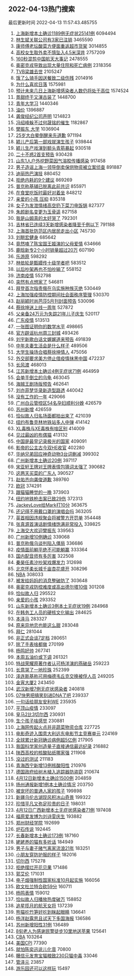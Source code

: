 ## 2022-04-13热门搜索 
最后更新时间 2022-04-13 11:57:43.485755 
1. [上海新增本土确诊1189例无症状25141例](https://s.weibo.com/weibo?q=%23%E4%B8%8A%E6%B5%B7%E6%96%B0%E5%A2%9E%E6%9C%AC%E5%9C%9F%E7%A1%AE%E8%AF%8A1189%E4%BE%8B%E6%97%A0%E7%97%87%E7%8A%B625141%E4%BE%8B%23&Refer=top) 6094494
1. [林生斌关联公司有3家已注销](https://s.weibo.com/weibo?q=%23%E6%9E%97%E7%94%9F%E6%96%8C%E5%85%B3%E8%81%94%E5%85%AC%E5%8F%B8%E6%9C%893%E5%AE%B6%E5%B7%B2%E6%B3%A8%E9%94%80%23&Refer=top) 3465590
1. [康师傅老坛酸菜方便面重返超市货架](https://s.weibo.com/weibo?q=%23%E5%BA%B7%E5%B8%88%E5%82%85%E8%80%81%E5%9D%9B%E9%85%B8%E8%8F%9C%E6%96%B9%E4%BE%BF%E9%9D%A2%E9%87%8D%E8%BF%94%E8%B6%85%E5%B8%82%E8%B4%A7%E6%9E%B6%23&Refer=top) 3014855
1. [高校女生取外卖不慎坠入4.5米深井](https://s.weibo.com/weibo?q=%23%E9%AB%98%E6%A0%A1%E5%A5%B3%E7%94%9F%E5%8F%96%E5%A4%96%E5%8D%96%E4%B8%8D%E6%85%8E%E5%9D%A0%E5%85%A54.5%E7%B1%B3%E6%B7%B1%E4%BA%95%23&Refer=top) 2757209
1. [160秒混剪中国航天大事记](https://s.weibo.com/weibo?q=%23160%E7%A7%92%E6%B7%B7%E5%89%AA%E4%B8%AD%E5%9B%BD%E8%88%AA%E5%A4%A9%E5%A4%A7%E4%BA%8B%E8%AE%B0%23&Refer=top) 2478555
1. [奥密克戎导致出现大量住院和死亡病例](https://s.weibo.com/weibo?q=%23%E5%A5%A5%E5%AF%86%E5%85%8B%E6%88%8E%E5%AF%BC%E8%87%B4%E5%87%BA%E7%8E%B0%E5%A4%A7%E9%87%8F%E4%BD%8F%E9%99%A2%E5%92%8C%E6%AD%BB%E4%BA%A1%E7%97%85%E4%BE%8B%23&Refer=top) 2318356
1. [TVB梁雄去世](https://s.weibo.com/weibo?q=%23TVB%E6%A2%81%E9%9B%84%E5%8E%BB%E4%B8%96%23&Refer=top) 2105247
1. [饿了么骑手因送餐致二级伤残](https://s.weibo.com/weibo?q=%23%E9%A5%BF%E4%BA%86%E4%B9%88%E9%AA%91%E6%89%8B%E5%9B%A0%E9%80%81%E9%A4%90%E8%87%B4%E4%BA%8C%E7%BA%A7%E4%BC%A4%E6%AE%8B%23&Refer=top) 2014916
1. [为什么喜欢日落](https://s.weibo.com/weibo?q=%23%E4%B8%BA%E4%BB%80%E4%B9%88%E5%96%9C%E6%AC%A2%E6%97%A5%E8%90%BD%23&Refer=top) 1575981
1. [预计未来几日上海新增感染者人数仍将处于高位](https://s.weibo.com/weibo?q=%23%E9%A2%84%E8%AE%A1%E6%9C%AA%E6%9D%A5%E5%87%A0%E6%97%A5%E4%B8%8A%E6%B5%B7%E6%96%B0%E5%A2%9E%E6%84%9F%E6%9F%93%E8%80%85%E4%BA%BA%E6%95%B0%E4%BB%8D%E5%B0%86%E5%A4%84%E4%BA%8E%E9%AB%98%E4%BD%8D%23&Refer=top) 1574524
1. [景甜终于又演古装了](https://s.weibo.com/weibo?q=%23%E6%99%AF%E7%94%9C%E7%BB%88%E4%BA%8E%E5%8F%88%E6%BC%94%E5%8F%A4%E8%A3%85%E4%BA%86%23&Refer=top) 1448700
1. [青年大学习](https://s.weibo.com/weibo?q=%E9%9D%92%E5%B9%B4%E5%A4%A7%E5%AD%A6%E4%B9%A0&Refer=top) 1440346
1. [油价](https://s.weibo.com/weibo?q=%E6%B2%B9%E4%BB%B7&Refer=top) 1396887
1. [龚俊经纪公司声明](https://s.weibo.com/weibo?q=%23%E9%BE%9A%E4%BF%8A%E7%BB%8F%E7%BA%AA%E5%85%AC%E5%8F%B8%E5%A3%B0%E6%98%8E%23&Refer=top) 1214823
1. [冯绍峰躲不过何晟铭的催生](https://s.weibo.com/weibo?q=%23%E5%86%AF%E7%BB%8D%E5%B3%B0%E8%BA%B2%E4%B8%8D%E8%BF%87%E4%BD%95%E6%99%9F%E9%93%AD%E7%9A%84%E5%82%AC%E7%94%9F%23&Refer=top) 1182867
1. [樊振东 大学](https://s.weibo.com/weibo?q=%E6%A8%8A%E6%8C%AF%E4%B8%9C%20%E5%A4%A7%E5%AD%A6&Refer=top) 1036904
1. [25岁大白晕倒醒来先道歉](https://s.weibo.com/weibo?q=%2325%E5%B2%81%E5%A4%A7%E7%99%BD%E6%99%95%E5%80%92%E9%86%92%E6%9D%A5%E5%85%88%E9%81%93%E6%AD%89%23&Refer=top) 971194
1. [颖儿产后第一部戏就演生孩子](https://s.weibo.com/weibo?q=%23%E9%A2%96%E5%84%BF%E4%BA%A7%E5%90%8E%E7%AC%AC%E4%B8%80%E9%83%A8%E6%88%8F%E5%B0%B1%E6%BC%94%E7%94%9F%E5%AD%A9%E5%AD%90%23&Refer=top) 939844
1. [颖儿生产戏演到额头青筋暴起](https://s.weibo.com/weibo?q=%23%E9%A2%96%E5%84%BF%E7%94%9F%E4%BA%A7%E6%88%8F%E6%BC%94%E5%88%B0%E9%A2%9D%E5%A4%B4%E9%9D%92%E7%AD%8B%E6%9A%B4%E8%B5%B7%23&Refer=top) 930518
1. [二十不惑2首支预告](https://s.weibo.com/weibo?q=%23%E4%BA%8C%E5%8D%81%E4%B8%8D%E6%83%912%E9%A6%96%E6%94%AF%E9%A2%84%E5%91%8A%23&Refer=top) 930428
1. [山东1人户外挖野菜因气溶胶传播感染](https://s.weibo.com/weibo?q=%23%E5%B1%B1%E4%B8%9C1%E4%BA%BA%E6%88%B7%E5%A4%96%E6%8C%96%E9%87%8E%E8%8F%9C%E5%9B%A0%E6%B0%94%E6%BA%B6%E8%83%B6%E4%BC%A0%E6%92%AD%E6%84%9F%E6%9F%93%23&Refer=top) 917458
1. [男子造谣上海一领导倒卖保供物资被立案侦查](https://s.weibo.com/weibo?q=%23%E7%94%B7%E5%AD%90%E9%80%A0%E8%B0%A3%E4%B8%8A%E6%B5%B7%E4%B8%80%E9%A2%86%E5%AF%BC%E5%80%92%E5%8D%96%E4%BF%9D%E4%BE%9B%E7%89%A9%E8%B5%84%E8%A2%AB%E7%AB%8B%E6%A1%88%E4%BE%A6%E6%9F%A5%23&Refer=top) 891887
1. [迪丽热巴演技](https://s.weibo.com/weibo?q=%23%E8%BF%AA%E4%B8%BD%E7%83%AD%E5%B7%B4%E6%BC%94%E6%8A%80%23&Refer=top) 880452
1. [拒绝内耗的9个建议](https://s.weibo.com/weibo?q=%23%E6%8B%92%E7%BB%9D%E5%86%85%E8%80%97%E7%9A%849%E4%B8%AA%E5%BB%BA%E8%AE%AE%23&Refer=top) 869269
1. [普京称基辅已脱离此前共识](https://s.weibo.com/weibo?q=%23%E6%99%AE%E4%BA%AC%E7%A7%B0%E5%9F%BA%E8%BE%85%E5%B7%B2%E8%84%B1%E7%A6%BB%E6%AD%A4%E5%89%8D%E5%85%B1%E8%AF%86%23&Refer=top) 855971
1. [在食堂吃饭时最好对着坐](https://s.weibo.com/weibo?q=%23%E5%9C%A8%E9%A3%9F%E5%A0%82%E5%90%83%E9%A5%AD%E6%97%B6%E6%9C%80%E5%A5%BD%E5%AF%B9%E7%9D%80%E5%9D%90%23&Refer=top) 848212
1. [亲爱的小孩 压抑](https://s.weibo.com/weibo?q=%E4%BA%B2%E7%88%B1%E7%9A%84%E5%B0%8F%E5%AD%A9%20%E5%8E%8B%E6%8A%91&Refer=top) 835318
1. [女子为发泄情绪高空扔下菜刀电饭锅](https://s.weibo.com/weibo?q=%23%E5%A5%B3%E5%AD%90%E4%B8%BA%E5%8F%91%E6%B3%84%E6%83%85%E7%BB%AA%E9%AB%98%E7%A9%BA%E6%89%94%E4%B8%8B%E8%8F%9C%E5%88%80%E7%94%B5%E9%A5%AD%E9%94%85%23&Refer=top) 827377
1. [朱颜剧名变更为玉骨遥](https://s.weibo.com/weibo?q=%23%E6%9C%B1%E9%A2%9C%E5%89%A7%E5%90%8D%E5%8F%98%E6%9B%B4%E4%B8%BA%E7%8E%89%E9%AA%A8%E9%81%A5%23&Refer=top) 827158
1. [我是山姆真的太好哭了](https://s.weibo.com/weibo?q=%23%E6%88%91%E6%98%AF%E5%B1%B1%E5%A7%86%E7%9C%9F%E7%9A%84%E5%A4%AA%E5%A5%BD%E5%93%AD%E4%BA%86%23&Refer=top) 792301
1. [吉林省已连续3天新增感染者降至千例以下](https://s.weibo.com/weibo?q=%23%E5%90%89%E6%9E%97%E7%9C%81%E5%B7%B2%E8%BF%9E%E7%BB%AD3%E5%A4%A9%E6%96%B0%E5%A2%9E%E6%84%9F%E6%9F%93%E8%80%85%E9%99%8D%E8%87%B3%E5%8D%83%E4%BE%8B%E4%BB%A5%E4%B8%8B%23&Refer=top) 791188
1. [上海首批防范区内居民走出小区](https://s.weibo.com/weibo?q=%23%E4%B8%8A%E6%B5%B7%E9%A6%96%E6%89%B9%E9%98%B2%E8%8C%83%E5%8C%BA%E5%86%85%E5%B1%85%E6%B0%91%E8%B5%B0%E5%87%BA%E5%B0%8F%E5%8C%BA%23&Refer=top) 745730
1. [刘畊宏健身](https://s.weibo.com/weibo?q=%23%E5%88%98%E7%95%8A%E5%AE%8F%E5%81%A5%E8%BA%AB%23&Refer=top) 685642
1. [竟然嗑了陈宝国王姬演的父母爱情](https://s.weibo.com/weibo?q=%23%E7%AB%9F%E7%84%B6%E5%97%91%E4%BA%86%E9%99%88%E5%AE%9D%E5%9B%BD%E7%8E%8B%E5%A7%AC%E6%BC%94%E7%9A%84%E7%88%B6%E6%AF%8D%E7%88%B1%E6%83%85%23&Refer=top) 634666
1. [鹿晗新专2个小时销量超过20万](https://s.weibo.com/weibo?q=%23%E9%B9%BF%E6%99%97%E6%96%B0%E4%B8%932%E4%B8%AA%E5%B0%8F%E6%97%B6%E9%94%80%E9%87%8F%E8%B6%85%E8%BF%8720%E4%B8%87%23&Refer=top) 607190
1. [乐游原](https://s.weibo.com/weibo?q=%E4%B9%90%E6%B8%B8%E5%8E%9F&Refer=top) 598292
1. [林依轮是甄嬛传十级学者吧](https://s.weibo.com/weibo?q=%23%E6%9E%97%E4%BE%9D%E8%BD%AE%E6%98%AF%E7%94%84%E5%AC%9B%E4%BC%A0%E5%8D%81%E7%BA%A7%E5%AD%A6%E8%80%85%E5%90%A7%23&Refer=top) 583512
1. [以后吵架再也不怕吵输了](https://s.weibo.com/weibo?q=%23%E4%BB%A5%E5%90%8E%E5%90%B5%E6%9E%B6%E5%86%8D%E4%B9%9F%E4%B8%8D%E6%80%95%E5%90%B5%E8%BE%93%E4%BA%86%23&Refer=top) 558152
1. [济南疫情](https://s.weibo.com/weibo?q=%23%E6%B5%8E%E5%8D%97%E7%96%AB%E6%83%85%23&Refer=top) 552798
1. [突然有点想家了](https://s.weibo.com/weibo?q=%E7%AA%81%E7%84%B6%E6%9C%89%E7%82%B9%E6%83%B3%E5%AE%B6%E4%BA%86&Refer=top) 546811
1. [拜登首次指责俄在乌实施种族灭绝](https://s.weibo.com/weibo?q=%23%E6%8B%9C%E7%99%BB%E9%A6%96%E6%AC%A1%E6%8C%87%E8%B4%A3%E4%BF%84%E5%9C%A8%E4%B9%8C%E5%AE%9E%E6%96%BD%E7%A7%8D%E6%97%8F%E7%81%AD%E7%BB%9D%23&Refer=top) 530449
1. [上海加强疫情防控期间社会面秩序管理](https://s.weibo.com/weibo?q=%23%E4%B8%8A%E6%B5%B7%E5%8A%A0%E5%BC%BA%E7%96%AB%E6%83%85%E9%98%B2%E6%8E%A7%E6%9C%9F%E9%97%B4%E7%A4%BE%E4%BC%9A%E9%9D%A2%E7%A7%A9%E5%BA%8F%E7%AE%A1%E7%90%86%23&Refer=top) 530370
1. [赵丽颖时尚芭莎5月刊封面预告](https://s.weibo.com/weibo?q=%23%E8%B5%B5%E4%B8%BD%E9%A2%96%E6%97%B6%E5%B0%9A%E8%8A%AD%E8%8E%8E5%E6%9C%88%E5%88%8A%E5%B0%81%E9%9D%A2%E9%A2%84%E5%91%8A%23&Refer=top) 530096
1. [蔡徐坤迷上线一周年](https://s.weibo.com/weibo?q=%23%E8%94%A1%E5%BE%90%E5%9D%A4%E8%BF%B7%E4%B8%8A%E7%BA%BF%E4%B8%80%E5%91%A8%E5%B9%B4%23&Refer=top) 527872
1. [父亲备24万元为失踪21年儿子庆生](https://s.weibo.com/weibo?q=%23%E7%88%B6%E4%BA%B2%E5%A4%8724%E4%B8%87%E5%85%83%E4%B8%BA%E5%A4%B1%E8%B8%AA21%E5%B9%B4%E5%84%BF%E5%AD%90%E5%BA%86%E7%94%9F%23&Refer=top) 520117
1. [广东疫情](https://s.weibo.com/weibo?q=%23%E5%B9%BF%E4%B8%9C%E7%96%AB%E6%83%85%23&Refer=top) 513513
1. [一张图证明你的数学水平](https://s.weibo.com/weibo?q=%23%E4%B8%80%E5%BC%A0%E5%9B%BE%E8%AF%81%E6%98%8E%E4%BD%A0%E7%9A%84%E6%95%B0%E5%AD%A6%E6%B0%B4%E5%B9%B3%23&Refer=top) 498665
1. [官方辟谣杭州周三封城](https://s.weibo.com/weibo?q=%23%E5%AE%98%E6%96%B9%E8%BE%9F%E8%B0%A3%E6%9D%AD%E5%B7%9E%E5%91%A8%E4%B8%89%E5%B0%81%E5%9F%8E%23&Refer=top) 493426
1. [刘宇新歌白话文娓娓道来预告](https://s.weibo.com/weibo?q=%23%E5%88%98%E5%AE%87%E6%96%B0%E6%AD%8C%E7%99%BD%E8%AF%9D%E6%96%87%E5%A8%93%E5%A8%93%E9%81%93%E6%9D%A5%E9%A2%84%E5%91%8A%23&Refer=top) 491839
1. [中年夫妻生活会是什么样子](https://s.weibo.com/weibo?q=%23%E4%B8%AD%E5%B9%B4%E5%A4%AB%E5%A6%BB%E7%94%9F%E6%B4%BB%E4%BC%9A%E6%98%AF%E4%BB%80%E4%B9%88%E6%A0%B7%E5%AD%90%23&Refer=top) 489506
1. [大学生操场合唱蔡徐坤情人](https://s.weibo.com/weibo?q=%23%E5%A4%A7%E5%AD%A6%E7%94%9F%E6%93%8D%E5%9C%BA%E5%90%88%E5%94%B1%E8%94%A1%E5%BE%90%E5%9D%A4%E6%83%85%E4%BA%BA%23&Refer=top) 475056
1. [外交部要求美方停止借疫情抹黑中国](https://s.weibo.com/weibo?q=%23%E5%A4%96%E4%BA%A4%E9%83%A8%E8%A6%81%E6%B1%82%E7%BE%8E%E6%96%B9%E5%81%9C%E6%AD%A2%E5%80%9F%E7%96%AB%E6%83%85%E6%8A%B9%E9%BB%91%E4%B8%AD%E5%9B%BD%23&Refer=top) 472237
1. [长风渡](https://s.weibo.com/weibo?q=%E9%95%BF%E9%A3%8E%E6%B8%A1&Refer=top) 468013
1. [江苏新增本土确诊4例无症状71例](https://s.weibo.com/weibo?q=%23%E6%B1%9F%E8%8B%8F%E6%96%B0%E5%A2%9E%E6%9C%AC%E5%9C%9F%E7%A1%AE%E8%AF%8A4%E4%BE%8B%E6%97%A0%E7%97%87%E7%8A%B671%E4%BE%8B%23&Refer=top) 464959
1. [会单手倒立的乌龟](https://s.weibo.com/weibo?q=%23%E4%BC%9A%E5%8D%95%E6%89%8B%E5%80%92%E7%AB%8B%E7%9A%84%E4%B9%8C%E9%BE%9F%23&Refer=top) 463045
1. [海贼王剧场版预告](https://s.weibo.com/weibo?q=%23%E6%B5%B7%E8%B4%BC%E7%8E%8B%E5%89%A7%E5%9C%BA%E7%89%88%E9%A2%84%E5%91%8A%23&Refer=top) 462641
1. [刘亦菲梦华录新造型路透](https://s.weibo.com/weibo?q=%23%E5%88%98%E4%BA%A6%E8%8F%B2%E6%A2%A6%E5%8D%8E%E5%BD%95%E6%96%B0%E9%80%A0%E5%9E%8B%E8%B7%AF%E9%80%8F%23&Refer=top) 440042
1. [没有工作的一年](https://s.weibo.com/weibo?q=%E6%B2%A1%E6%9C%89%E5%B7%A5%E4%BD%9C%E7%9A%84%E4%B8%80%E5%B9%B4&Refer=top) 429066
1. [广州白云管控区54名孕妇顺利分娩](https://s.weibo.com/weibo?q=%23%E5%B9%BF%E5%B7%9E%E7%99%BD%E4%BA%91%E7%AE%A1%E6%8E%A7%E5%8C%BA54%E5%90%8D%E5%AD%95%E5%A6%87%E9%A1%BA%E5%88%A9%E5%88%86%E5%A8%A9%23&Refer=top) 426579
1. [苏州新增](https://s.weibo.com/weibo?q=%E8%8B%8F%E5%B7%9E%E6%96%B0%E5%A2%9E&Refer=top) 426559
1. [恰似故人归名场面都拍出来了](https://s.weibo.com/weibo?q=%23%E6%81%B0%E4%BC%BC%E6%95%85%E4%BA%BA%E5%BD%92%E5%90%8D%E5%9C%BA%E9%9D%A2%E9%83%BD%E6%8B%8D%E5%87%BA%E6%9D%A5%E4%BA%86%23&Refer=top) 421039
1. [纽约布鲁克林地铁站多人中弹](https://s.weibo.com/weibo?q=%23%E7%BA%BD%E7%BA%A6%E5%B8%83%E9%B2%81%E5%85%8B%E6%9E%97%E5%9C%B0%E9%93%81%E7%AB%99%E5%A4%9A%E4%BA%BA%E4%B8%AD%E5%BC%B9%23&Refer=top) 414142
1. [XL毒株与XE毒株有啥区别](https://s.weibo.com/weibo?q=%23XL%E6%AF%92%E6%A0%AA%E4%B8%8EXE%E6%AF%92%E6%A0%AA%E6%9C%89%E5%95%A5%E5%8C%BA%E5%88%AB%23&Refer=top) 414009
1. [见过最凶的布偶猫](https://s.weibo.com/weibo?q=%23%E8%A7%81%E8%BF%87%E6%9C%80%E5%87%B6%E7%9A%84%E5%B8%83%E5%81%B6%E7%8C%AB%23&Refer=top) 413132
1. [中国是最早记录极光的国家](https://s.weibo.com/weibo?q=%23%E4%B8%AD%E5%9B%BD%E6%98%AF%E6%9C%80%E6%97%A9%E8%AE%B0%E5%BD%95%E6%9E%81%E5%85%89%E7%9A%84%E5%9B%BD%E5%AE%B6%23&Refer=top) 409091
1. [影帝的公主古今双HE收官](https://s.weibo.com/weibo?q=%23%E5%BD%B1%E5%B8%9D%E7%9A%84%E5%85%AC%E4%B8%BB%E5%8F%A4%E4%BB%8A%E5%8F%8CHE%E6%94%B6%E5%AE%98%23&Refer=top) 402280
1. [华纳兄弟回应神奇动物3台词删减](https://s.weibo.com/weibo?q=%23%E5%8D%8E%E7%BA%B3%E5%85%84%E5%BC%9F%E5%9B%9E%E5%BA%94%E7%A5%9E%E5%A5%87%E5%8A%A8%E7%89%A93%E5%8F%B0%E8%AF%8D%E5%88%A0%E5%87%8F%23&Refer=top) 399302
1. [广州新增本土确诊20例](https://s.weibo.com/weibo?q=%23%E5%B9%BF%E5%B7%9E%E6%96%B0%E5%A2%9E%E6%9C%AC%E5%9C%9F%E7%A1%AE%E8%AF%8A20%E4%BE%8B%23&Refer=top) 397117
1. [宋亚轩王牌对王牌表情包猜词太强了](https://s.weibo.com/weibo?q=%23%E5%AE%8B%E4%BA%9A%E8%BD%A9%E7%8E%8B%E7%89%8C%E5%AF%B9%E7%8E%8B%E7%89%8C%E8%A1%A8%E6%83%85%E5%8C%85%E7%8C%9C%E8%AF%8D%E5%A4%AA%E5%BC%BA%E4%BA%86%23&Refer=top) 390682
1. [这两天买菜的广东人](https://s.weibo.com/weibo?q=%E8%BF%99%E4%B8%A4%E5%A4%A9%E4%B9%B0%E8%8F%9C%E7%9A%84%E5%B9%BF%E4%B8%9C%E4%BA%BA&Refer=top) 390527
1. [赵佑齐向龚俊道歉](https://s.weibo.com/weibo?q=%23%E8%B5%B5%E4%BD%91%E9%BD%90%E5%90%91%E9%BE%9A%E4%BF%8A%E9%81%93%E6%AD%89%23&Refer=top) 389760
1. [欧冠](https://s.weibo.com/weibo?q=%E6%AC%A7%E5%86%A0&Refer=top) 374291
1. [跟猫猫睡觉的一晚](https://s.weibo.com/weibo?q=%23%E8%B7%9F%E7%8C%AB%E7%8C%AB%E7%9D%A1%E8%A7%89%E7%9A%84%E4%B8%80%E6%99%9A%23&Refer=top) 373903
1. [纽约地铁枪击案已致29伤](https://s.weibo.com/weibo?q=%23%E7%BA%BD%E7%BA%A6%E5%9C%B0%E9%93%81%E6%9E%AA%E5%87%BB%E6%A1%88%E5%B7%B2%E8%87%B429%E4%BC%A4%23&Refer=top) 372313
1. [JackeyLove给Mark打10分](https://s.weibo.com/weibo?q=%23JackeyLove%E7%BB%99Mark%E6%89%9310%E5%88%86%23&Refer=top) 363675
1. [还记得不用戴口罩的演唱会吗](https://s.weibo.com/weibo?q=%23%E8%BF%98%E8%AE%B0%E5%BE%97%E4%B8%8D%E7%94%A8%E6%88%B4%E5%8F%A3%E7%BD%A9%E7%9A%84%E6%BC%94%E5%94%B1%E4%BC%9A%E5%90%97%23&Refer=top) 363205
1. [英首相因违规聚会将被警方开罚单](https://s.weibo.com/weibo?q=%23%E8%8B%B1%E9%A6%96%E7%9B%B8%E5%9B%A0%E8%BF%9D%E8%A7%84%E8%81%9A%E4%BC%9A%E5%B0%86%E8%A2%AB%E8%AD%A6%E6%96%B9%E5%BC%80%E7%BD%9A%E5%8D%95%23&Refer=top) 354448
1. [张真源首演话剧情绪饱满非常投入](https://s.weibo.com/weibo?q=%23%E5%BC%A0%E7%9C%9F%E6%BA%90%E9%A6%96%E6%BC%94%E8%AF%9D%E5%89%A7%E6%83%85%E7%BB%AA%E9%A5%B1%E6%BB%A1%E9%9D%9E%E5%B8%B8%E6%8A%95%E5%85%A5%23&Refer=top) 339825
1. [上海交大欢迎樊振东](https://s.weibo.com/weibo?q=%23%E4%B8%8A%E6%B5%B7%E4%BA%A4%E5%A4%A7%E6%AC%A2%E8%BF%8E%E6%A8%8A%E6%8C%AF%E4%B8%9C%23&Refer=top) 339563
1. [广州新增10例确诊](https://s.weibo.com/weibo?q=%23%E5%B9%BF%E5%B7%9E%E6%96%B0%E5%A2%9E10%E4%BE%8B%E7%A1%AE%E8%AF%8A%23&Refer=top) 339068
1. [普京称俄乌谈判陷入僵局](https://s.weibo.com/weibo?q=%23%E6%99%AE%E4%BA%AC%E7%A7%B0%E4%BF%84%E4%B9%8C%E8%B0%88%E5%88%A4%E9%99%B7%E5%85%A5%E5%83%B5%E5%B1%80%23&Refer=top) 336686
1. [疫情面前躺平绝不可能躺赢](https://s.weibo.com/weibo?q=%23%E7%96%AB%E6%83%85%E9%9D%A2%E5%89%8D%E8%BA%BA%E5%B9%B3%E7%BB%9D%E4%B8%8D%E5%8F%AF%E8%83%BD%E8%BA%BA%E8%B5%A2%23&Refer=top) 333364
1. [国内配音师有多厉害](https://s.weibo.com/weibo?q=%23%E5%9B%BD%E5%86%85%E9%85%8D%E9%9F%B3%E5%B8%88%E6%9C%89%E5%A4%9A%E5%8E%89%E5%AE%B3%23&Refer=top) 322508
1. [秦昊任素汐吵架戏爆发力](https://s.weibo.com/weibo?q=%23%E7%A7%A6%E6%98%8A%E4%BB%BB%E7%B4%A0%E6%B1%90%E5%90%B5%E6%9E%B6%E6%88%8F%E7%88%86%E5%8F%91%E5%8A%9B%23&Refer=top) 312698
1. [北京怀柔长城千亩杏花盛开](https://s.weibo.com/weibo?q=%23%E5%8C%97%E4%BA%AC%E6%80%80%E6%9F%94%E9%95%BF%E5%9F%8E%E5%8D%83%E4%BA%A9%E6%9D%8F%E8%8A%B1%E7%9B%9B%E5%BC%80%23&Refer=top) 308296
1. [NBA](https://s.weibo.com/weibo?q=NBA&Refer=top) 308033
1. [被发给妈妈的消息整破防了](https://s.weibo.com/weibo?q=%23%E8%A2%AB%E5%8F%91%E7%BB%99%E5%A6%88%E5%A6%88%E7%9A%84%E6%B6%88%E6%81%AF%E6%95%B4%E7%A0%B4%E9%98%B2%E4%BA%86%23&Refer=top) 303648
1. [奥密克戎防控难度或高出德尔塔10倍](https://s.weibo.com/weibo?q=%23%E5%A5%A5%E5%AF%86%E5%85%8B%E6%88%8E%E9%98%B2%E6%8E%A7%E9%9A%BE%E5%BA%A6%E6%88%96%E9%AB%98%E5%87%BA%E5%BE%B7%E5%B0%94%E5%A1%9410%E5%80%8D%23&Refer=top) 301208
1. [恰似故人归](https://s.weibo.com/weibo?q=%23%E6%81%B0%E4%BC%BC%E6%95%85%E4%BA%BA%E5%BD%92%23&Refer=top) 295522
1. [亲爱的小孩](https://s.weibo.com/weibo?q=%23%E4%BA%B2%E7%88%B1%E7%9A%84%E5%B0%8F%E5%AD%A9%23&Refer=top) 293352
1. [山东新增本土确诊3例本土无症状19例](https://s.weibo.com/weibo?q=%23%E5%B1%B1%E4%B8%9C%E6%96%B0%E5%A2%9E%E6%9C%AC%E5%9C%9F%E7%A1%AE%E8%AF%8A3%E4%BE%8B%E6%9C%AC%E5%9C%9F%E6%97%A0%E7%97%87%E7%8A%B619%E4%BE%8B%23&Refer=top) 284968
1. [在韩务工人员的硬核文化输出](https://s.weibo.com/weibo?q=%23%E5%9C%A8%E9%9F%A9%E5%8A%A1%E5%B7%A5%E4%BA%BA%E5%91%98%E7%9A%84%E7%A1%AC%E6%A0%B8%E6%96%87%E5%8C%96%E8%BE%93%E5%87%BA%23&Refer=top) 284625
1. [本泽马](https://s.weibo.com/weibo?q=%E6%9C%AC%E6%B3%BD%E9%A9%AC&Refer=top) 283327
1. [原来异地恋也能这么甜](https://s.weibo.com/weibo?q=%23%E5%8E%9F%E6%9D%A5%E5%BC%82%E5%9C%B0%E6%81%8B%E4%B9%9F%E8%83%BD%E8%BF%99%E4%B9%88%E7%94%9C%23&Refer=top) 283048
1. [拜仁](https://s.weibo.com/weibo?q=%E6%8B%9C%E4%BB%81&Refer=top) 281044
1. [非正式会谈7定档](https://s.weibo.com/weibo?q=%23%E9%9D%9E%E6%AD%A3%E5%BC%8F%E4%BC%9A%E8%B0%887%E5%AE%9A%E6%A1%A3%23&Refer=top) 280651
1. [除了手表啥都做](https://s.weibo.com/weibo?q=%23%E9%99%A4%E4%BA%86%E6%89%8B%E8%A1%A8%E5%95%A5%E9%83%BD%E5%81%9A%23&Refer=top) 270199
1. [杨鸣好帅](https://s.weibo.com/weibo?q=%23%E6%9D%A8%E9%B8%A3%E5%A5%BD%E5%B8%85%23&Refer=top) 267741
1. [本周五油价或下调](https://s.weibo.com/weibo?q=%23%E6%9C%AC%E5%91%A8%E4%BA%94%E6%B2%B9%E4%BB%B7%E6%88%96%E4%B8%8B%E8%B0%83%23&Refer=top) 261321
1. [特战荣耀原著作者认可杨洋演的燕破岳](https://s.weibo.com/weibo?q=%23%E7%89%B9%E6%88%98%E8%8D%A3%E8%80%80%E5%8E%9F%E8%91%97%E4%BD%9C%E8%80%85%E8%AE%A4%E5%8F%AF%E6%9D%A8%E6%B4%8B%E6%BC%94%E7%9A%84%E7%87%95%E7%A0%B4%E5%B2%B3%23&Refer=top) 259223
1. [长意哭了一地珍珠](https://s.weibo.com/weibo?q=%23%E9%95%BF%E6%84%8F%E5%93%AD%E4%BA%86%E4%B8%80%E5%9C%B0%E7%8F%8D%E7%8F%A0%23&Refer=top) 252399
1. [泽连斯基称可用梅德韦丘克交换被俘人员](https://s.weibo.com/weibo?q=%23%E6%B3%BD%E8%BF%9E%E6%96%AF%E5%9F%BA%E7%A7%B0%E5%8F%AF%E7%94%A8%E6%A2%85%E5%BE%B7%E9%9F%A6%E4%B8%98%E5%85%8B%E4%BA%A4%E6%8D%A2%E8%A2%AB%E4%BF%98%E4%BA%BA%E5%91%98%23&Refer=top) 249205
1. [金宵大厦2](https://s.weibo.com/weibo?q=%23%E9%87%91%E5%AE%B5%E5%A4%A7%E5%8E%A62%23&Refer=top) 243450
1. [武汉新增7例无症状感染者](https://s.weibo.com/weibo?q=%23%E6%AD%A6%E6%B1%89%E6%96%B0%E5%A2%9E7%E4%BE%8B%E6%97%A0%E7%97%87%E7%8A%B6%E6%84%9F%E6%9F%93%E8%80%85%23&Refer=top) 240818
1. [07快男把搞笑刻进DNA了吧](https://s.weibo.com/weibo?q=%2307%E5%BF%AB%E7%94%B7%E6%8A%8A%E6%90%9E%E7%AC%91%E5%88%BB%E8%BF%9BDNA%E4%BA%86%E5%90%A7%23&Refer=top) 239337
1. [一句话给朋友安利WE](https://s.weibo.com/weibo?q=%23%E4%B8%80%E5%8F%A5%E8%AF%9D%E7%BB%99%E6%9C%8B%E5%8F%8B%E5%AE%89%E5%88%A9WE%23&Refer=top) 235935
1. [平顶山疫情](https://s.weibo.com/weibo?q=%E5%B9%B3%E9%A1%B6%E5%B1%B1%E7%96%AB%E6%83%85&Refer=top) 233097
1. [皇马2比3切尔西](https://s.weibo.com/weibo?q=%E7%9A%87%E9%A9%AC2%E6%AF%943%E5%88%87%E5%B0%94%E8%A5%BF&Refer=top) 230931
1. [生个孩子啥感觉](https://s.weibo.com/weibo?q=%23%E7%94%9F%E4%B8%AA%E5%AD%A9%E5%AD%90%E5%95%A5%E6%84%9F%E8%A7%89%23&Refer=top) 230881
1. [上海网传起火点并非蔬菜物资仓库](https://s.weibo.com/weibo?q=%23%E4%B8%8A%E6%B5%B7%E7%BD%91%E4%BC%A0%E8%B5%B7%E7%81%AB%E7%82%B9%E5%B9%B6%E9%9D%9E%E8%94%AC%E8%8F%9C%E7%89%A9%E8%B5%84%E4%BB%93%E5%BA%93%23&Refer=top) 227725
1. [电影奇迹入围意大利远东电影节主竞赛单元](https://s.weibo.com/weibo?q=%23%E7%94%B5%E5%BD%B1%E5%A5%87%E8%BF%B9%E5%85%A5%E5%9B%B4%E6%84%8F%E5%A4%A7%E5%88%A9%E8%BF%9C%E4%B8%9C%E7%94%B5%E5%BD%B1%E8%8A%82%E4%B8%BB%E7%AB%9E%E8%B5%9B%E5%8D%95%E5%85%83%23&Refer=top) 224169
1. [全球累计新冠确诊病例超5亿例](https://s.weibo.com/weibo?q=%23%E5%85%A8%E7%90%83%E7%B4%AF%E8%AE%A1%E6%96%B0%E5%86%A0%E7%A1%AE%E8%AF%8A%E7%97%85%E4%BE%8B%E8%B6%855%E4%BA%BF%E4%BE%8B%23&Refer=top) 217905
1. [我国科学家创造量子直接通信最远纪录](https://s.weibo.com/weibo?q=%23%E6%88%91%E5%9B%BD%E7%A7%91%E5%AD%A6%E5%AE%B6%E5%88%9B%E9%80%A0%E9%87%8F%E5%AD%90%E7%9B%B4%E6%8E%A5%E9%80%9A%E4%BF%A1%E6%9C%80%E8%BF%9C%E7%BA%AA%E5%BD%95%23&Refer=top) 216882
1. [陕西高校的核酸贴纸哪家强](https://s.weibo.com/weibo?q=%23%E9%99%95%E8%A5%BF%E9%AB%98%E6%A0%A1%E7%9A%84%E6%A0%B8%E9%85%B8%E8%B4%B4%E7%BA%B8%E5%93%AA%E5%AE%B6%E5%BC%BA%23&Refer=top) 211908
1. [没过的测试](https://s.weibo.com/weibo?q=%E6%B2%A1%E8%BF%87%E7%9A%84%E6%B5%8B%E8%AF%95&Refer=top) 211183
1. [青海西宁新增13例核酸阳性](https://s.weibo.com/weibo?q=%23%E9%9D%92%E6%B5%B7%E8%A5%BF%E5%AE%81%E6%96%B0%E5%A2%9E13%E4%BE%8B%E6%A0%B8%E9%85%B8%E9%98%B3%E6%80%A7%23&Refer=top) 210976
1. [德国政府给树木植入追踪器防盗窃](https://s.weibo.com/weibo?q=%23%E5%BE%B7%E5%9B%BD%E6%94%BF%E5%BA%9C%E7%BB%99%E6%A0%91%E6%9C%A8%E6%A4%8D%E5%85%A5%E8%BF%BD%E8%B8%AA%E5%99%A8%E9%98%B2%E7%9B%97%E7%AA%83%23&Refer=top) 210674
1. [4月12日新增本土确诊1500例](https://s.weibo.com/weibo?q=%234%E6%9C%8812%E6%97%A5%E6%96%B0%E5%A2%9E%E6%9C%AC%E5%9C%9F%E7%A1%AE%E8%AF%8A1500%E4%BE%8B%23&Refer=top) 204859
1. [扬州通报新增1例本土确诊情况](https://s.weibo.com/weibo?q=%23%E6%89%AC%E5%B7%9E%E9%80%9A%E6%8A%A5%E6%96%B0%E5%A2%9E1%E4%BE%8B%E6%9C%AC%E5%9C%9F%E7%A1%AE%E8%AF%8A%E6%83%85%E5%86%B5%23&Refer=top) 203750
1. [被宠坏的普通人家的孩子](https://s.weibo.com/weibo?q=%23%E8%A2%AB%E5%AE%A0%E5%9D%8F%E7%9A%84%E6%99%AE%E9%80%9A%E4%BA%BA%E5%AE%B6%E7%9A%84%E5%AD%A9%E5%AD%90%23&Refer=top) 199898
1. [新疆乌伦古湖现风积冰山奇景](https://s.weibo.com/weibo?q=%23%E6%96%B0%E7%96%86%E4%B9%8C%E4%BC%A6%E5%8F%A4%E6%B9%96%E7%8E%B0%E9%A3%8E%E7%A7%AF%E5%86%B0%E5%B1%B1%E5%A5%87%E6%99%AF%23&Refer=top) 199322
1. [珍惜平凡又弥足珍贵的日子](https://s.weibo.com/weibo?q=%23%E7%8F%8D%E6%83%9C%E5%B9%B3%E5%87%A1%E5%8F%88%E5%BC%A5%E8%B6%B3%E7%8F%8D%E8%B4%B5%E7%9A%84%E6%97%A5%E5%AD%90%23&Refer=top) 198031
1. [4月12日广西新增本土无症状感染者71例](https://s.weibo.com/weibo?q=%234%E6%9C%8812%E6%97%A5%E5%B9%BF%E8%A5%BF%E6%96%B0%E5%A2%9E%E6%9C%AC%E5%9C%9F%E6%97%A0%E7%97%87%E7%8A%B6%E6%84%9F%E6%9F%93%E8%80%8571%E4%BE%8B%23&Refer=top) 197408
1. [福原爱发博为刘诗雯庆生](https://s.weibo.com/weibo?q=%23%E7%A6%8F%E5%8E%9F%E7%88%B1%E5%8F%91%E5%8D%9A%E4%B8%BA%E5%88%98%E8%AF%97%E9%9B%AF%E5%BA%86%E7%94%9F%23&Refer=top) 193882
1. [郑州财经学院](https://s.weibo.com/weibo?q=%23%E9%83%91%E5%B7%9E%E8%B4%A2%E7%BB%8F%E5%AD%A6%E9%99%A2%23&Refer=top) 192699
1. [炉石传说](https://s.weibo.com/weibo?q=%23%E7%82%89%E7%9F%B3%E4%BC%A0%E8%AF%B4%23&Refer=top) 192445
1. [长春新增本土确诊173例](https://s.weibo.com/weibo?q=%23%E9%95%BF%E6%98%A5%E6%96%B0%E5%A2%9E%E6%9C%AC%E5%9C%9F%E7%A1%AE%E8%AF%8A173%E4%BE%8B%23&Refer=top) 187160
1. [姥姥养的猫有多听话](https://s.weibo.com/weibo?q=%23%E5%A7%A5%E5%A7%A5%E5%85%BB%E7%9A%84%E7%8C%AB%E6%9C%89%E5%A4%9A%E5%90%AC%E8%AF%9D%23&Refer=top) 184949
1. [男子与妻子赌气离家流浪21年](https://s.weibo.com/weibo?q=%23%E7%94%B7%E5%AD%90%E4%B8%8E%E5%A6%BB%E5%AD%90%E8%B5%8C%E6%B0%94%E7%A6%BB%E5%AE%B6%E6%B5%81%E6%B5%AA21%E5%B9%B4%23&Refer=top) 183251
1. [小朋友穿防护服的样子](https://s.weibo.com/weibo?q=%23%E5%B0%8F%E6%9C%8B%E5%8F%8B%E7%A9%BF%E9%98%B2%E6%8A%A4%E6%9C%8D%E7%9A%84%E6%A0%B7%E5%AD%90%23&Refer=top) 182016
1. [切尔西](https://s.weibo.com/weibo?q=%E5%88%87%E5%B0%94%E8%A5%BF&Refer=top) 175278
1. [拒绝摆烂开花贝果](https://s.weibo.com/weibo?q=%23%E6%8B%92%E7%BB%9D%E6%91%86%E7%83%82%E5%BC%80%E8%8A%B1%E8%B4%9D%E6%9E%9C%23&Refer=top) 171486
1. [郭艾伦](https://s.weibo.com/weibo?q=%E9%83%AD%E8%89%BE%E4%BC%A6&Refer=top) 171031
1. [电子烟强制性国家标准10月起实施](https://s.weibo.com/weibo?q=%23%E7%94%B5%E5%AD%90%E7%83%9F%E5%BC%BA%E5%88%B6%E6%80%A7%E5%9B%BD%E5%AE%B6%E6%A0%87%E5%87%8610%E6%9C%88%E8%B5%B7%E5%AE%9E%E6%96%BD%23&Refer=top) 166056
1. [欧文杜兰特合砍59分](https://s.weibo.com/weibo?q=%23%E6%AC%A7%E6%96%87%E6%9D%9C%E5%85%B0%E7%89%B9%E5%90%88%E7%A0%8D59%E5%88%86%23&Refer=top) 160711
1. [杨鸣表情](https://s.weibo.com/weibo?q=%23%E6%9D%A8%E9%B8%A3%E8%A1%A8%E6%83%85%23&Refer=top) 159012
1. [恰似故人归播放热度破万](https://s.weibo.com/weibo?q=%23%E6%81%B0%E4%BC%BC%E6%95%85%E4%BA%BA%E5%BD%92%E6%92%AD%E6%94%BE%E7%83%AD%E5%BA%A6%E7%A0%B4%E4%B8%87%23&Refer=top) 158852
1. [追星揽月的航天女将](https://s.weibo.com/weibo?q=%23%E8%BF%BD%E6%98%9F%E6%8F%BD%E6%9C%88%E7%9A%84%E8%88%AA%E5%A4%A9%E5%A5%B3%E5%B0%86%23&Refer=top) 137239
1. [熊猫吃竹笋好吃到眯起眼睛](https://s.weibo.com/weibo?q=%23%E7%86%8A%E7%8C%AB%E5%90%83%E7%AB%B9%E7%AC%8B%E5%A5%BD%E5%90%83%E5%88%B0%E7%9C%AF%E8%B5%B7%E7%9C%BC%E7%9D%9B%23&Refer=top) 136641
1. [杨洋赵露思且试天下多国海报](https://s.weibo.com/weibo?q=%23%E6%9D%A8%E6%B4%8B%E8%B5%B5%E9%9C%B2%E6%80%9D%E4%B8%94%E8%AF%95%E5%A4%A9%E4%B8%8B%E5%A4%9A%E5%9B%BD%E6%B5%B7%E6%8A%A5%23&Refer=top) 136586
1. [苏州新增阳性31例](https://s.weibo.com/weibo?q=%23%E8%8B%8F%E5%B7%9E%E6%96%B0%E5%A2%9E%E9%98%B3%E6%80%A731%E4%BE%8B%23&Refer=top) 136489
1. [8旬老人为感谢民警徒步10里地送苹果](https://s.weibo.com/weibo?q=%238%E6%97%AC%E8%80%81%E4%BA%BA%E4%B8%BA%E6%84%9F%E8%B0%A2%E6%B0%91%E8%AD%A6%E5%BE%92%E6%AD%A510%E9%87%8C%E5%9C%B0%E9%80%81%E8%8B%B9%E6%9E%9C%23&Refer=top) 125641
1. [CBA](https://s.weibo.com/weibo?q=CBA&Refer=top) 103264
1. [美国CPI](https://s.weibo.com/weibo?q=%E7%BE%8E%E5%9B%BDCPI&Refer=top) 77390
1. [就怕陈奕迅说儿化音](https://s.weibo.com/weibo?q=%23%E5%B0%B1%E6%80%95%E9%99%88%E5%A5%95%E8%BF%85%E8%AF%B4%E5%84%BF%E5%8C%96%E9%9F%B3%23&Refer=top) 70800
1. [曝信元发育宝猫粮致230只猫中毒](https://s.weibo.com/weibo?q=%23%E6%9B%9D%E4%BF%A1%E5%85%83%E5%8F%91%E8%82%B2%E5%AE%9D%E7%8C%AB%E7%B2%AE%E8%87%B4230%E5%8F%AA%E7%8C%AB%E4%B8%AD%E6%AF%92%23&Refer=top) 33046
1. [管泽元](https://s.weibo.com/weibo?q=%E7%AE%A1%E6%B3%BD%E5%85%83&Refer=top) 23857
1. [游乐园还可以这样玩](https://s.weibo.com/weibo?q=%23%E6%B8%B8%E4%B9%90%E5%9B%AD%E8%BF%98%E5%8F%AF%E4%BB%A5%E8%BF%99%E6%A0%B7%E7%8E%A9%23&Refer=top) 15497
